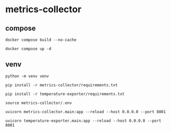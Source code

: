 # metrics-collector

## compose 

```
docker compose build --no-cache
```

```
docker compose up -d
```

## venv

```
python -m venv venv
```
```
pip install -r metrics-collector/requirements.txt
```
```
pip install -r temperature-exporter/requirements.txt
```
```
source metrics-collector/.env
```
```
uvicorn metrics-collector.main:app --reload --host 0.0.0.0 --port 8001
```
```
uvicorn temperature-exporter.main:app --reload --host 0.0.0.0 --port 8001
```